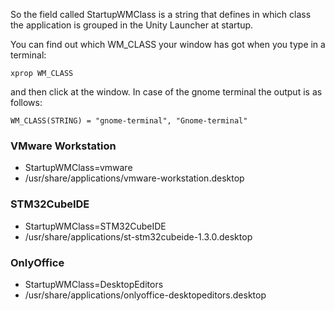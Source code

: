 So the field called StartupWMClass is a string that defines in which class the application is grouped in the Unity Launcher at startup.

You can find out which WM_CLASS your window has got when you type in a terminal:

	xprop WM_CLASS

and then click at the window. In case of the gnome terminal the output is as follows:

	WM_CLASS(STRING) = "gnome-terminal", "Gnome-terminal"

### VMware Workstation

- StartupWMClass=vmware
- /usr/share/applications/vmware-workstation.desktop

### STM32CubeIDE

- StartupWMClass=STM32CubeIDE
- /usr/share/applications/st-stm32cubeide-1.3.0.desktop

### OnlyOffice

- StartupWMClass=DesktopEditors
- /usr/share/applications/onlyoffice-desktopeditors.desktop
